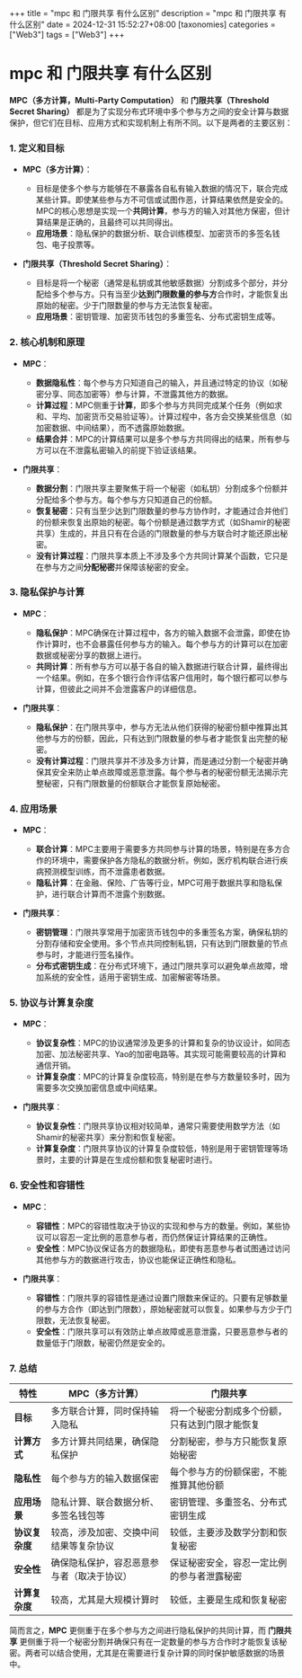 +++
title = "mpc 和 门限共享 有什么区别"
description = "mpc 和 门限共享 有什么区别"
date = 2024-12-31 15:52:27+08:00
[taxonomies]
categories = ["Web3"]
tags = ["Web3"]
+++

<!-- more -->
# mpc 和 门限共享 有什么区别

**MPC（多方计算，Multi-Party Computation）** 和 **门限共享（Threshold Secret Sharing）** 都是为了实现分布式环境中多个参与方之间的安全计算与数据保护，但它们在目标、应用方式和实现机制上有所不同。以下是两者的主要区别：

### 1. **定义和目标**

- **MPC（多方计算）**：
  - 目标是使多个参与方能够在不暴露各自私有输入数据的情况下，联合完成某些计算。即使某些参与方不可信或试图作恶，计算结果依然是安全的。MPC的核心思想是实现一个**共同计算**，参与方的输入对其他方保密，但计算结果是正确的，且最终可以共同得出。
  - **应用场景**：隐私保护的数据分析、联合训练模型、加密货币的多签名钱包、电子投票等。

- **门限共享（Threshold Secret Sharing）**：
  - 目标是将一个秘密（通常是私钥或其他敏感数据）分割成多个部分，并分配给多个参与方。只有当至少**达到门限数量的参与方**合作时，才能恢复出原始的秘密。少于门限数量的参与方无法恢复秘密。
  - **应用场景**：密钥管理、加密货币钱包的多重签名、分布式密钥生成等。

### 2. **核心机制和原理**

- **MPC**：
  - **数据隐私性**：每个参与方只知道自己的输入，并且通过特定的协议（如秘密分享、同态加密等）参与计算，不泄露其他方的数据。
  - **计算过程**：MPC侧重于**计算**，即多个参与方共同完成某个任务（例如求和、平均、加密货币交易验证等）。计算过程中，各方会交换某些信息（如加密数据、中间结果），而不透露原始数据。
  - **结果合并**：MPC的计算结果可以是多个参与方共同得出的结果，所有参与方可以在不泄露私密输入的前提下验证该结果。
  
- **门限共享**：
  - **数据分割**：门限共享主要聚焦于将一个秘密（如私钥）分割成多个份额并分配给多个参与方。每个参与方只知道自己的份额。
  - **恢复秘密**：只有当至少达到门限数量的参与方协作时，才能通过合并他们的份额来恢复出原始的秘密。每个份额是通过数学方式（如Shamir的秘密共享）生成的，并且只有在合适的门限数量的参与方联合时才能还原出秘密。
  - **没有计算过程**：门限共享本质上不涉及多个方共同计算某个函数，它只是在参与方之间**分配秘密**并保障该秘密的安全。

### 3. **隐私保护与计算**

- **MPC**：
  - **隐私保护**：MPC确保在计算过程中，各方的输入数据不会泄露，即使在协作计算时，也不会暴露任何参与方的输入。每个参与方的计算可以在加密数据或秘密分享的数据上进行。
  - **共同计算**：所有参与方可以基于各自的输入数据进行联合计算，最终得出一个结果。例如，在多个银行合作评估客户信用时，每个银行都可以参与计算，但彼此之间并不会泄露客户的详细信息。

- **门限共享**：
  - **隐私保护**：在门限共享中，参与方无法从他们获得的秘密份额中推算出其他参与方的份额，因此，只有达到门限数量的参与者才能恢复出完整的秘密。
  - **没有计算过程**：门限共享并不涉及多方计算，而是通过分割一个秘密并确保其安全来防止单点故障或恶意泄露。每个参与者的秘密份额无法揭示完整秘密，只有门限数量的份额联合才能恢复原始秘密。

### 4. **应用场景**

- **MPC**：
  - **联合计算**：MPC主要用于需要多方共同参与计算的场景，特别是在多方合作的环境中，需要保护各方隐私的数据分析。例如，医疗机构联合进行疾病预测模型训练，而不泄露患者数据。
  - **隐私计算**：在金融、保险、广告等行业，MPC可用于数据共享和隐私保护，进行联合计算而不泄露个别数据。

- **门限共享**：
  - **密钥管理**：门限共享常用于加密货币钱包中的多重签名方案，确保私钥的分割存储和安全使用。多个节点共同控制私钥，只有达到门限数量的节点参与时，才能进行签名操作。
  - **分布式密钥生成**：在分布式环境下，通过门限共享可以避免单点故障，增加系统的安全性，适用于密钥生成、加密解密等场景。

### 5. **协议与计算复杂度**

- **MPC**：
  - **协议复杂性**：MPC的协议通常涉及更多的计算和复杂的协议设计，如同态加密、加法秘密共享、Yao的加密电路等。其实现可能需要较高的计算和通信开销。
  - **计算复杂度**：MPC的计算复杂度较高，特别是在参与方数量较多时，因为需要多次交换加密信息或中间结果。

- **门限共享**：
  - **协议复杂性**：门限共享协议相对较简单，通常只需要使用数学方法（如Shamir的秘密共享）来分割和恢复秘密。
  - **计算复杂度**：门限共享协议的计算复杂度较低，特别是用于密钥管理等场景时，主要的计算是在生成份额和恢复秘密时进行。

### 6. **安全性和容错性**

- **MPC**：
  - **容错性**：MPC的容错性取决于协议的实现和参与方的数量。例如，某些协议可以容忍一定比例的恶意参与者，而仍然保证计算结果的正确性。
  - **安全性**：MPC协议保证各方的数据隐私，即使有恶意参与者试图通过访问其他参与方的数据进行攻击，协议也能保证正确性和隐私。

- **门限共享**：
  - **容错性**：门限共享的容错性是通过设置门限数来保证的。只要有足够数量的参与方合作（即达到门限数），原始秘密就可以恢复。如果参与方少于门限数，无法恢复秘密。
  - **安全性**：门限共享可以有效防止单点故障或恶意泄露，只要恶意参与者的数量低于门限数，秘密仍然是安全的。

### 7. **总结**

| 特性         | **MPC（多方计算）**                       | **门限共享**                               |
|--------------|------------------------------------------|--------------------------------------------|
| **目标**     | 多方联合计算，同时保持输入隐私                | 将一个秘密分割成多个份额，只有达到门限才能恢复 |
| **计算方式** | 多方计算共同结果，确保隐私保护                  | 分割秘密，参与方只能恢复原始秘密                |
| **隐私性**   | 每个参与方的输入数据保密                       | 每个参与方的份额保密，不能推算其他份额           |
| **应用场景** | 隐私计算、联合数据分析、多签名钱包等            | 密钥管理、多重签名、分布式密钥生成               |
| **协议复杂度**| 较高，涉及加密、交换中间结果等复杂协议        | 较低，主要涉及数学分割和恢复秘密                |
| **安全性**   | 确保隐私保护，容忍恶意参与者（取决于协议）      | 保证秘密安全，容忍一定比例的参与者泄露秘密       |
| **计算复杂度**| 较高，尤其是大规模计算时                       | 较低，主要是生成和恢复秘密                       |

简而言之，**MPC** 更侧重于在多个参与方之间进行隐私保护的共同计算，而 **门限共享** 更侧重于将一个秘密分割并确保只有在一定数量的参与方合作时才能恢复该秘密。两者可以结合使用，尤其是在需要进行复杂计算的同时保护敏感数据的场景中。
